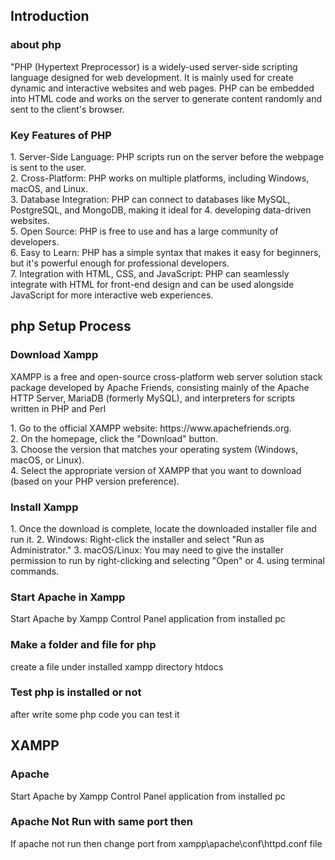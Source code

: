 <h2> Introduction </h2>

<h3> about php </h3>
<p> "PHP (Hypertext Preprocessor) is a widely-used server-side scripting language designed for web development. It is mainly used for create dynamic and interactive websites and web pages. PHP can be embedded into HTML code and works on the server to generate content randomly and sent to the client's browser.</p>

<h3>Key Features of PHP</h3>
<p>1. Server-Side Language: PHP scripts run on the server before the webpage is sent to the user. <br>
2. Cross-Platform: PHP works on multiple platforms, including Windows, macOS, and Linux. <br>
3. Database Integration: PHP can connect to databases like MySQL, PostgreSQL, and MongoDB, making it ideal for 4. developing data-driven websites. <br>
5. Open Source: PHP is free to use and has a large community of developers. <br>
6. Easy to Learn: PHP has a simple syntax that makes it easy for beginners, but it's powerful enough for professional developers. <br>
7. Integration with HTML, CSS, and JavaScript: PHP can seamlessly integrate with HTML for front-end design and can be used alongside JavaScript for more interactive web experiences. <br> </p>


<h2> php Setup Process </h2>

<h3>Download Xampp</h3>
<p>XAMPP is a free and open-source cross-platform web server solution stack package developed by Apache Friends, consisting mainly of the Apache HTTP Server, MariaDB (formerly MySQL), and interpreters for scripts written in PHP and Perl</p>

<p>1. Go to the official XAMPP website: https://www.apachefriends.org.<br>
2. On the homepage, click the "Download" button.<br>
3. Choose the version that matches your operating system (Windows, macOS, or Linux).<br>
4. Select the appropriate version of XAMPP that you want to download (based on your PHP version preference). </p>

<h3>Install Xampp</h3>
<p> 1. Once the download is complete, locate the downloaded installer file and run it.
2. Windows: Right-click the installer and select "Run as Administrator."
3. macOS/Linux: You may need to give the installer permission to run by right-clicking and selecting "Open" or 4. using terminal commands. </p>

<h3>Start Apache in Xampp </h3>
<p>Start Apache by Xampp Control Panel application from installed pc</p>

<h3>Make a folder and file for php</h3>
<p>create a file under installed xampp directory htdocs</p>

<h3>Test php is installed or not</h3>
<p>after write some php code you can test it</p>

<h2> XAMPP </h2>

<h3>Apache</h3>
<p>Start Apache by Xampp Control Panel application from installed pc</p>

<h3>Apache Not Run with same port then</h3>
<p>If apache not run then change port from xampp\apache\conf\httpd.conf file</p>
